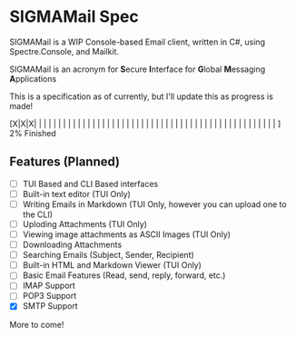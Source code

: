 # SIGMAMail Spec

SIGMAMail is a WIP Console-based Email client, written in C#, using Spectre.Console, and Mailkit.

SIGMAMail is an acronym for **S**ecure **I**nterface for **G**lobal **M**essaging **A**pplications

This is a specification as of currently, but I'll update this as progress is made!

[X|X|X| | | | | | | | | | | | | | | | | | | | | | | | | | | | | | | | | | | | | | | | | | | | | | | | | | ] 2% Finished

## Features (Planned)

- [ ] TUI Based and CLI Based interfaces
- [ ] Built-in text editor (TUI Only)
- [ ] Writing Emails in Markdown (TUI Only, however you can upload one to the CLI)
- [ ] Uploding Attachments (TUI Only)
- [ ] Viewing image attachments as ASCII Images (TUI Only)
- [ ] Downloading Attachments
- [ ] Searching Emails (Subject, Sender, Recipient)
- [ ] Built-in HTML and Markdown Viewer (TUI Only)
- [ ] Basic Email Features (Read, send, reply, forward, etc.)
- [ ] IMAP Support
- [ ] POP3 Support
- [x] SMTP Support

More to come!

